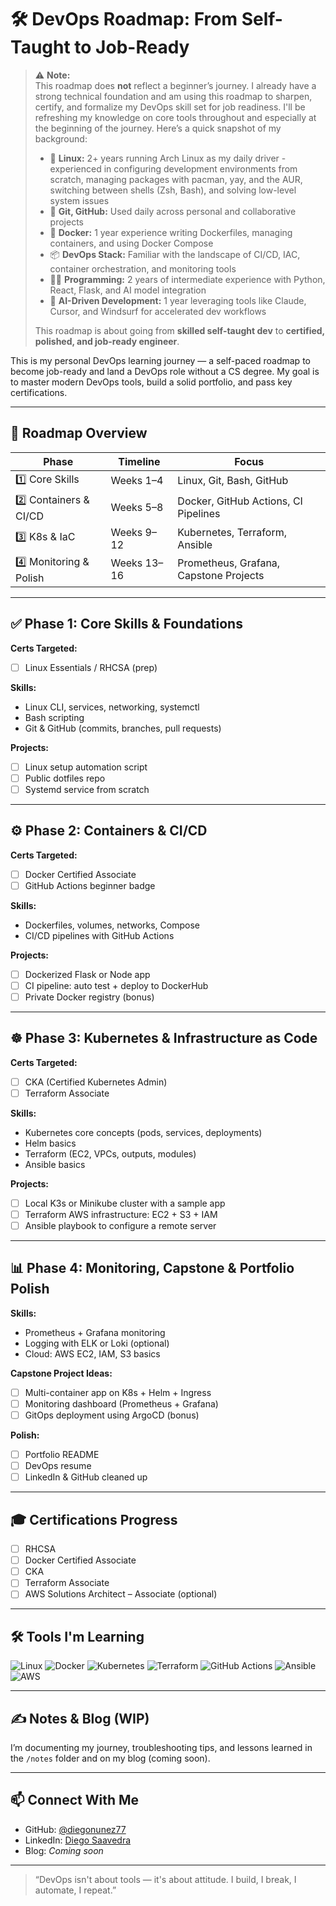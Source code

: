 # 🛠️ DevOps Roadmap: From Self-Taught to Job-Ready

> ⚠️ **Note:**  
> This roadmap does **not** reflect a beginner’s journey. I already have a strong technical foundation and am using this roadmap to sharpen, certify, and formalize my DevOps skill set for job readiness. I'll be refreshing my knowledge on core tools throughout and especially at the beginning of the journey. Here’s a quick snapshot of my background:
>
> - 🐧 **Linux:** 2+ years running Arch Linux as my daily driver - experienced in configuring development environments from scratch, managing packages with pacman, yay, and the AUR, switching between shells (Zsh, Bash), and solving low-level system issues 
> - 🧠 **Git, GitHub:** Used daily across personal and collaborative projects  
> - 🐳 **Docker:** 1 year experience writing Dockerfiles, managing containers, and using Docker Compose  
> - 📦 **DevOps Stack:** Familiar with the landscape of CI/CD, IAC, container orchestration, and monitoring tools  
> - 🧑‍💻 **Programming:** 2 years of intermediate experience with Python, React, Flask, and AI model integration  
> - 🤖 **AI-Driven Development:** 1 year leveraging tools like Claude, Cursor, and Windsurf for accelerated dev workflows
>
> This roadmap is about going from **skilled self-taught dev** to **certified, polished, and job-ready engineer**.


This is my personal DevOps learning journey — a self-paced roadmap to become job-ready and land a DevOps role without a CS degree. My goal is to master modern DevOps tools, build a solid portfolio, and pass key certifications.

---

## 📅 Roadmap Overview

| Phase | Timeline | Focus |
|-------|----------|-------|
| 1️⃣ Core Skills | Weeks 1–4 | Linux, Git, Bash, GitHub |
| 2️⃣ Containers & CI/CD | Weeks 5–8 | Docker, GitHub Actions, CI Pipelines |
| 3️⃣ K8s & IaC | Weeks 9–12 | Kubernetes, Terraform, Ansible |
| 4️⃣ Monitoring & Polish | Weeks 13–16 | Prometheus, Grafana, Capstone Projects |

---

## ✅ Phase 1: Core Skills & Foundations

**Certs Targeted:**
- [ ] Linux Essentials / RHCSA (prep)

**Skills:**
- Linux CLI, services, networking, systemctl
- Bash scripting
- Git & GitHub (commits, branches, pull requests)

**Projects:**
- [ ] Linux setup automation script
- [ ] Public dotfiles repo
- [ ] Systemd service from scratch

---

## ⚙️ Phase 2: Containers & CI/CD

**Certs Targeted:**
- [ ] Docker Certified Associate
- [ ] GitHub Actions beginner badge

**Skills:**
- Dockerfiles, volumes, networks, Compose
- CI/CD pipelines with GitHub Actions

**Projects:**
- [ ] Dockerized Flask or Node app
- [ ] CI pipeline: auto test + deploy to DockerHub
- [ ] Private Docker registry (bonus)

---

## ☸️ Phase 3: Kubernetes & Infrastructure as Code

**Certs Targeted:**
- [ ] CKA (Certified Kubernetes Admin)
- [ ] Terraform Associate

**Skills:**
- Kubernetes core concepts (pods, services, deployments)
- Helm basics
- Terraform (EC2, VPCs, outputs, modules)
- Ansible basics

**Projects:**
- [ ] Local K3s or Minikube cluster with a sample app
- [ ] Terraform AWS infrastructure: EC2 + S3 + IAM
- [ ] Ansible playbook to configure a remote server

---

## 📊 Phase 4: Monitoring, Capstone & Portfolio Polish

**Skills:**
- Prometheus + Grafana monitoring
- Logging with ELK or Loki (optional)
- Cloud: AWS EC2, IAM, S3 basics

**Capstone Project Ideas:**
- [ ] Multi-container app on K8s + Helm + Ingress
- [ ] Monitoring dashboard (Prometheus + Grafana)
- [ ] GitOps deployment using ArgoCD (bonus)

**Polish:**
- [ ] Portfolio README
- [ ] DevOps resume
- [ ] LinkedIn & GitHub cleaned up

---

## 🎓 Certifications Progress

- [ ] RHCSA
- [ ] Docker Certified Associate
- [ ] CKA
- [ ] Terraform Associate
- [ ] AWS Solutions Architect – Associate (optional)

---

## 🛠️ Tools I'm Learning

![Linux](https://img.shields.io/badge/Linux-000000?style=for-the-badge&logo=linux&logoColor=white)
![Docker](https://img.shields.io/badge/Docker-2496ED?style=for-the-badge&logo=docker&logoColor=white)
![Kubernetes](https://img.shields.io/badge/Kubernetes-326ce5?style=for-the-badge&logo=kubernetes&logoColor=white)
![Terraform](https://img.shields.io/badge/Terraform-7B42BC?style=for-the-badge&logo=terraform&logoColor=white)
![GitHub Actions](https://img.shields.io/badge/GitHub_Actions-2088FF?style=for-the-badge&logo=github-actions&logoColor=white)
![Ansible](https://img.shields.io/badge/Ansible-EE0000?style=for-the-badge&logo=ansible&logoColor=white)
![AWS](https://img.shields.io/badge/AWS-232F3E?style=for-the-badge&logo=amazon-aws&logoColor=white)

---

## ✍️ Notes & Blog (WIP)
I’m documenting my journey, troubleshooting tips, and lessons learned in the `/notes` folder and on my blog (coming soon).

---

## 📫 Connect With Me
- GitHub: [@diegonunez77](https://github.com/diegonunez77)
- LinkedIn: [Diego Saavedra](https://www.linkedin.com/in/your-link/)
- Blog: *Coming soon*

---

> “DevOps isn't about tools — it's about attitude. I build, I break, I automate, I repeat.”


